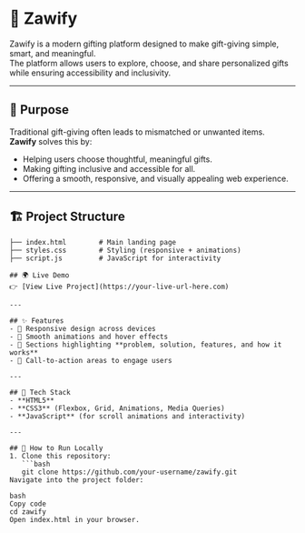 # 🎁 Zawify

Zawify is a modern gifting platform designed to make gift-giving simple, smart, and meaningful.  
The platform allows users to explore, choose, and share personalized gifts while ensuring accessibility and inclusivity.

---

## 🎯 Purpose
Traditional gift-giving often leads to mismatched or unwanted items.  
**Zawify** solves this by:
- Helping users choose thoughtful, meaningful gifts.
- Making gifting inclusive and accessible for all.
- Offering a smooth, responsive, and visually appealing web experience.

---

## 🏗️ Project Structure
```plaintext
├── index.html        # Main landing page
├── styles.css        # Styling (responsive + animations)
├── script.js         # JavaScript for interactivity           

## 🌍 Live Demo
👉 [View Live Project](https://your-live-url-here.com)  

---

## ✨ Features
- 📱 Responsive design across devices  
- 🎨 Smooth animations and hover effects  
- 🧩 Sections highlighting **problem, solution, features, and how it works**  
- 🚀 Call-to-action areas to engage users  

---

## 🚀 Tech Stack
- **HTML5**  
- **CSS3** (Flexbox, Grid, Animations, Media Queries)  
- **JavaScript** (for scroll animations and interactivity)  

---

## 📌 How to Run Locally
1. Clone this repository:
   ```bash
   git clone https://github.com/your-username/zawify.git
Navigate into the project folder:

bash
Copy code
cd zawify
Open index.html in your browser.